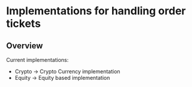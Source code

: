 ﻿Implementations for handling order tickets
=

Overview
-

Current implementations:

- Crypto -> Crypto Currency implementation
- Equity -> Equity based implementation